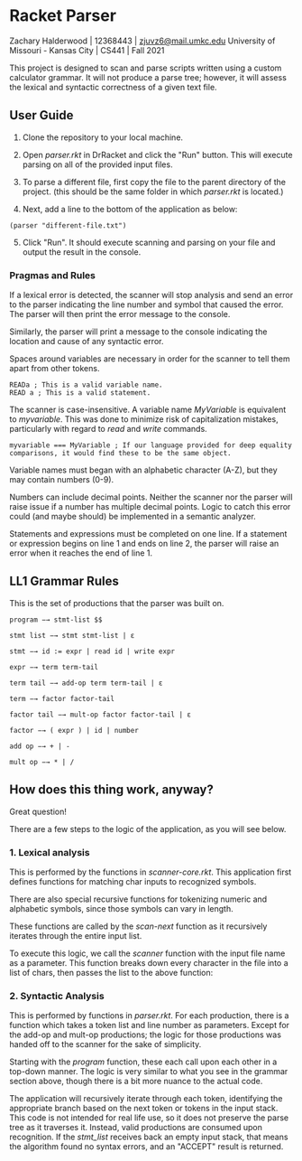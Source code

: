 # Racket Parser

Zachary Halderwood | 12368443 | zjuvz6@mail.umkc.edu
University of Missouri - Kansas City | CS441 | Fall 2021

This project is designed to scan and parse scripts written using a custom calculator grammar. It will not produce a parse tree; however, it will assess the lexical and syntactic correctness of a given text file.


## User Guide

1) Clone the repository to your local machine.

2) Open *parser.rkt* in DrRacket and click the "Run" button. This will execute parsing on all of the provided input files.

3) To parse a different file, first copy the file to the parent directory of the project. (this should be the same folder in which *parser.rkt* is located.) 

4) Next, add a line to the bottom of the application as below:

```
(parser "different-file.txt")
```

5) Click "Run". It should execute scanning and parsing on your file and output the result in the console. 

### Pragmas and Rules

If a lexical error is detected, the scanner will stop analysis and send an error to the parser indicating the line number and symbol that caused the error. The parser will then print the error message to the console.

Similarly, the parser will print a message to the console indicating the location and cause of any syntactic error.

Spaces around variables are necessary in order for the scanner to tell them apart from other tokens.

```
READa ; This is a valid variable name.
READ a ; This is a valid statement.
```

The scanner is case-insensitive. A variable name *MyVariable* is equivalent to *myvariable*. This was done to minimize risk of capitalization mistakes, particularly with regard to *read* and *write* commands.

```myvariable === MyVariable ; If our language provided for deep equality comparisons, it would find these to be the same object.```

Variable names must began with an alphabetic character (A-Z), but they may contain numbers (0-9).

Numbers can include decimal points. Neither the scanner nor the parser will raise issue if a number has multiple decimal points. Logic to catch this error could (and maybe should) be implemented in a semantic analyzer.

Statements and expressions must be completed on one line. If a statement or expression begins on line 1 and ends on line 2, the parser will raise an error when it reaches the end of line 1.


## LL1 Grammar Rules

This is the set of productions that the parser was built on.

```
program −→ stmt-list $$

stmt list −→ stmt stmt-list | ε

stmt −→ id := expr | read id | write expr

expr −→ term term-tail

term tail −→ add-op term term-tail | ε

term −→ factor factor-tail

factor tail −→ mult-op factor factor-tail | ε

factor −→ ( expr ) | id | number

add op −→ + | -

mult op −→ * | /
```


## How does this thing work, anyway?

Great question!

There are a few steps to the logic of the application, as you will see below.

### 1. Lexical analysis

This is performed by the functions in *scanner-core.rkt*. This application first defines functions for matching char inputs to recognized symbols.

There are also special recursive functions for tokenizing numeric and alphabetic symbols, since those symbols can vary in length.

These functions are called by the *scan-next* function as it recursively iterates through the entire input list.

To execute this logic, we call the *scanner* function with the input file name as a parameter. This function breaks down every character in the file into a list of chars, then passes the list to the above function:

### 2. Syntactic Analysis

This is performed by functions in *parser.rkt*. For each production, there is a function which takes a token list and line number as parameters. Except for the add-op and mult-op productions; the logic for those productions was handed off to the scanner for the sake of simplicity.

Starting with the *program* function, these each call upon each other in a top-down manner. The logic is very similar to what you see in the grammar section above, though there is a bit more nuance to the actual code.

The application will recursively iterate through each token, identifying the appropriate branch based on the next token or tokens in the input stack. This code is not intended for real life use, so it does not preserve the parse tree as it traverses it. Instead, valid productions are consumed upon recognition. If the *stmt_list* receives back an empty input stack, that means the algorithm found no syntax errors, and an "ACCEPT" result is returned.